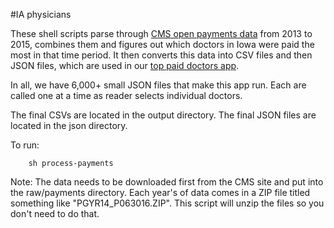 #IA physicians

These shell scripts parse through [CMS open payments data](https://www.cms.gov/openpayments/) from 2013 to 2015, combines them and figures out which doctors in Iowa were paid the most in that time period. It then converts this data into CSV files and then JSON files, which are used in our [top paid doctors app](http://www.thegazette.com/data/top-paid-doctors).

In all, we have 6,000+ small JSON files that make this app run. Each are called one at a time as reader selects individual doctors.

The final CSVs are located in the output directory. The final JSON files are located in the json directory.

To run:

		sh process-payments

Note: The data needs to be downloaded first from the CMS site and put into the raw/payments directory. Each year's of data comes in a ZIP file titled something like "PGYR14_P063016.ZIP". This script will unzip the files so you don't need to do that.